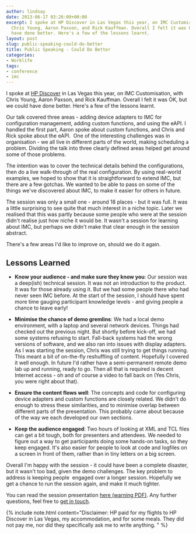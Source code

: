 ```yaml
---
author: lindsay
date: 2013-06-17 03:26:09+00:00
excerpt: I spoke at HP Discover in Las Vegas this year, on IMC Customisation, with
  Chris Young, Aaron Paxson, and Rick Kauffman. Overall I felt it was OK, but we could
  have done better. Here's a few of the lessons learnt.
layout: post
slug: public-speaking-could-do-better
title: Public Speaking - Could Do Better
categories:
- Worklife
tags:
- conference
- imc
---
```


I spoke at [HP Discover](https://www.hpe.com/events/discover/) in Las Vegas this year, on IMC Customisation, with Chris Young, Aaron Paxson, and Rick Kauffman. Overall I felt it was OK, but we could have done better. Here's a few of the lessons learnt.

Our talk covered three areas - adding device adapters to IMC for configuration management, adding custom functions, and using the eAPI. I handled the first part, Aaron spoke about custom functions, and Chris and Rick spoke about the eAPI.  One of the interesting challenges was in organisation - we all live in different parts of the world, making scheduling a problem. Dividing the talk into three clearly defined areas helped get around some of those problems.

The intention was to cover the technical details behind the configurations, then do a live walk-through of the real configuration. By using real-world examples, we hoped to show that it is straightforward to extend IMC, but there are a few gotchas. We wanted to be able to pass on some of the things we've discovered about IMC, to make it easier for others in future.

The session was only a small one - around 18 places - but it was full. It was a little surprising to see quite that much interest in a niche topic. Later we realised that this was partly because some people who were at the session didn't realise just how niche it would be. It wasn't a session for learning about IMC, but perhaps we didn't make that clear enough in the session abstract.

There's a few areas I'd like to improve on, should we do it again.


## Lessons Learned





	
  * **Know your audience - and make sure they know you**: Our session was a deep(ish) technical session. It was not an introduction to the product. It was for those already using it. But we had some people there who had never seen IMC before. At the start of the session, I should have spent more time gauging participant knowledge levels - and giving people a chance to leave early!

	
  * **Minimise the chance of demo gremlins**: We had a local demo environment, with a laptop and several network devices. Things had checked out the previous night. But shortly before kick-off, we had some systems refusing to start. Fall-back systems had the wrong versions of software, and we also ran into issues with display adapters. As I was starting the session, Chris was still trying to get things running. This meant a bit of on-the-fly reshuffling of content. Hopefully I covered it well enough. In future I'd rather have a semi-permanent remote demo lab up and running, ready to go. Then all that is required is decent Internet access - oh and of course a video to fall back on (Yes Chris, you were right about that).

	
  * **Ensure the content flows well**: The concepts and code for configuring device adapters and custom functions are closely related. We didn't do enough to stress these similarities, and to minimise overlap between different parts of the presentation. This probably came about because of the way we each developed our own sections.

	
  * **Keep the audience engaged**: Two hours of looking at XML and TCL files can get a bit tough, both for presenters and attendees. We needed to figure out a way to get participants doing some hands-on tasks, so they keep engaged. It's also easier for people to look at code and logfiles on a screen in front of them, rather than in tiny letters on a big screen.



Overall I'm happy with the session - it could have been a complete disaster, but it wasn't too bad, given the demo challenges. The key problem to address is keeping people  engaged over a longer session. Hopefully we get a chance to run the session again, and make it much tighter.

You can read the session presentation [here (warning PDF)](/assets/2013/06/HOL2809.pdf). Any further questions, feel free to [get in touch](/contact/).

{% include note.html content="Disclaimer: HP paid for my flights to HP Discover in Las Vegas, my accommodation, and for some meals. They did not pay me, nor did they specifically ask me to write anything. " %}

